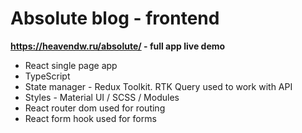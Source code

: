 # Absolute blog - frontend
<b>https://heavendw.ru/absolute/ - full app live demo</b>
<ul>
<li>React single page app</li>
<li>TypeScript</li>
<li>State manager - Redux Toolkit. RTK Query used to work with API</li>
<li>Styles - Material UI / SCSS / Modules</li>
<li>React router dom used for routing</li>
<li>React form hook used for forms</li>
</ul>
